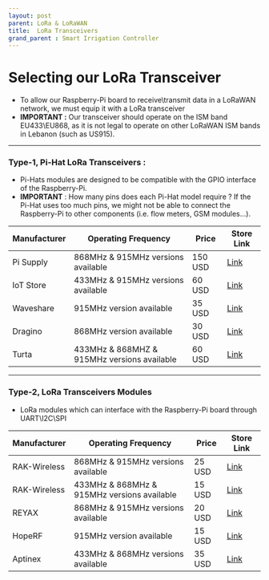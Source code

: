 ```yaml
---
layout: post
parent: LoRa & LoRaWAN
title:  LoRa Transceivers
grand_parent : Smart Irrigation Controller
---
```

# Selecting our LoRa Transceiver

- To allow our Raspberry-Pi board to receive\transmit data in a LoRaWAN network, we must equip it with a LoRa transceiver
- **IMPORTANT :** Our transceiver should operate on the ISM band  EU433\EU868, as it is not legal to operate on other LoRaWAN ISM bands in Lebanon (such as US915).

---



### **Type-1, Pi-Hat LoRa Transceivers** :

- Pi-Hats modules are designed to be compatible with the GPIO interface of the Raspberry-Pi.
- **IMPORTANT** : How many pins does each Pi-Hat model require ? If the Pi-Hat uses too much pins, we might not be able to connect the Raspberry-Pi to other components (i.e. flow meters, GSM modules...).

| Manufacturer  | Operating Frequency | Price | Store Link |
| ------- |  -------- |  ----- | ----- |
| Pi Supply | 868MHz & 915MHz versions available | 150 USD | [Link](https://uk.pi-supply.com/products/iot-lora-node-phat-for-raspberry-pi?_pos=41&_sid=30d832a4c&_ss=r)|
| IoT Store | 433MHz & 915MHz versions available | 60 USD | [Link](https://www.iot-store.com.au/products/lora-and-gps-hat-for-raspberry-pi-long-range-transceiver) |
| Waveshare  | 915MHz version available | 35 USD | [Link](https://www.amazon.com/SX1262-LoRa-HAT-Transmission-Communication/dp/B07W83FCCZ)  |
| Dragino | 868MHz version available | 30 USD | [Link](https://www.antratek.com/raspberry-pi-lora-gps-hat-868mhz) |
| Turta   | 433MHz & 868MHZ & 915MHz versions available |  60 USD | [Link](https://turta.io/collections/raspberry-pi-hats/products/lora-hat?variant=12549674958895) |

---


### **Type-2, LoRa Transceivers Modules**

- LoRa modules which can interface with the Raspberry-Pi board through UART\I2C\SPI

| Manufacturer | Operating Frequency | Price | Store Link |
| ------- |  -------- |  ----- | ----- |
| RAK-Wireless | 868MHz & 915MHz versions available | 25 USD | [Link](https://uk.pi-supply.com/products/rak813-lorab-ble5-and-lora-module-based-on-nrf52832-and-sx127x?_pos=15&_sid=30d832a4c&_ss=r)|
| RAK-Wireless | 433MHz & 868MHz & 915MHz versions available | 15 USD | [Link](https://uk.pi-supply.com/products/rak811-lora-lorawan-module?_pos=18&_sid=30d832a4c&_ss=r) |
| REYAX | 868MHz & 915MHz versions available | 20 USD | [Link](https://www.amazon.com/RYLR896-Module-SX1276-Antenna-Command/dp/B07NB3BK5H/ref=sr_1_1?dchild=1&keywords=LoRa&qid=1594195384&rnid=2941120011&s=pc&sr=1-1) |
| HopeRF  | 915MHz version available | 15 USD | [Link](https://www.amazon.com/RFM95W-915Mhz-Transceiver-SX1276-compatible/dp/B01F6HPWMC)|
| Aptinex | 433MHz & 868MHz versions available  | 35 USD | [Link](https://www.amazon.com/Aptinex-LoRaNode-RN2483A-Microchip-LoRaWAN/dp/B01N2RJPMJ/ref=sr_1_4?dchild=1&keywords=LoRa&qid=1594195384&rnid=2941120011&s=pc&sr=1-4) |

